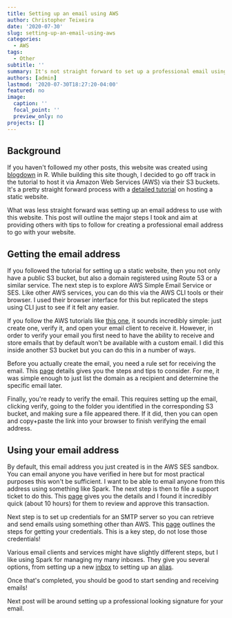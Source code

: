 ```yaml
---
title: Setting up an email using AWS
author: Christopher Teixeira
date: '2020-07-30'
slug: setting-up-an-email-using-aws
categories:
  - AWS
tags:
  - Other
subtitle: ''
summary: It's not straight forward to set up a professional email using AWS and another email client.
authors: [admin]
lastmod: '2020-07-30T18:27:20-04:00'
featured: no
image:
  caption: ''
  focal_point: ''
  preview_only: no
projects: []
---
```


## Background

If you haven't followed my other posts, this website was created using [blogdown](https://bookdown.org/yihui/blogdown/) in R. While building this site though, I decided to go off track in the tutorial to host it via Amazon Web Services (AWS) via their S3 buckets. It's a pretty straight forward process with a [detailed tutorial](https://docs.aws.amazon.com/AmazonS3/latest/dev/WebsiteHosting.html) on hosting a static website. 

What was less straight forward was setting up an email address to use with this website. This post will outline the major steps I took and aim at providing others with tips to follow for creating a professional email address to go with your website. 

## Getting the email address

If you followed the tutorial for setting up a static website, then you not only have a public S3 bucket, but also a domain registered using Route 53 or a similar service. The next step is to explore AWS Simple Email Service or SES. Like other AWS services, you can do this via the AWS CLI tools or their browser. I used their browser interface for this but replicated the steps using CLI just to see if it felt any easier. 

If you follow the AWS tutorials like [this one](https://aws.amazon.com/getting-started/hands-on/send-an-email/), it sounds incredibly simple: just create one, verify it, and open your email client to receive it. However, in order to verify your email you first need to have the ability to receive and store emails that by default won't be available with a custom email. I did this inside another S3 bucket but you can do this in a number of ways.

Before you actually create the email, you need a rule set for receiving the email. This [page](https://docs.aws.amazon.com/ses/latest/DeveloperGuide/receiving-email-receipt-rules.html) details gives you the steps and tips to consider. For me, it was simple enough to just list the domain as a recipient and determine the specific email later.

Finally, you're ready to verify the email. This requires setting up the email, clicking verify, going to the folder you identified in the corresponding S3 bucket, and making sure a file appeared there. If it did, then you can open and copy+paste the link into your browser to finish verifying the email address.

## Using your email address

By default, this email address you just created is in the AWS SES sandbox. You can email anyone you have verified in here but for most practical purposes this won't be sufficient. I want to be able to email anyone from this address using something like Spark. The next step is then to file a support ticket to do this. This [page](https://docs.aws.amazon.com/ses/latest/DeveloperGuide/request-production-access.html) gives you the details and I found it incredibly quick (about 10 hours) for them to review and approve this transaction. 

Next step is to set up credentials for an SMTP server so you can retrieve and send emails using something other than AWS. This [page](https://docs.aws.amazon.com/ses/latest/DeveloperGuide/smtp-credentials.html) outlines the steps for getting your credentials. This is a key step, do not lose those credentials!

Various email clients and services might have slightly different steps, but I like using Spark for managing my many inboxes. They give you several options, from setting up a new [inbox](https://sparkmailapp.com/help/141-add-more-email-accounts-to-spark.html) to setting up an [alias](https://sparkmailapp.com/help/154-set-up-an-email-alias.html).

Once that's completed, you should be good to start sending and receiving emails!

Next post will be around setting up a professional looking signature for your email.